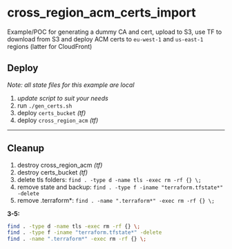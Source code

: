 # cross_region_acm_certs_import

Example/POC for generating a dummy CA and cert, upload to S3, use TF to download from S3 and deploy ACM certs to `eu-west-1` and `us-east-1` regions (latter for CloudFront)

## Deploy

*Note: all state files for this example are local*

1. *update script to suit your needs*
2. run `./gen_certs.sh`
3. deploy `certs_bucket` *(tf)*
4. deploy `cross_region_acm` *(tf)*

---
## Cleanup

1. destroy cross_region_acm *(tf)*
2. destroy certs_bucket *(tf)*
3. delete tls folders: `find . -type d -name tls -exec rm -rf {} \;`
4. remove state and backup: `find . -type f -iname "terraform.tfstate*" -delete`
5. remove .terraform*: `find . -name ".terraform*" -exec rm -rf {} \;`

**3-5:**
```bash
find . -type d -name tls -exec rm -rf {} \;
find . -type f -iname "terraform.tfstate*" -delete
find . -name ".terraform*" -exec rm -rf {} \;
```